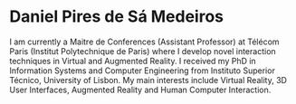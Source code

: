 # Daniel Pires de Sá Medeiros

I am currently a Maitre de Conferences (Assistant Professor) at Télécom Paris (Institut Polytechnique de Paris) where I develop novel interaction techniques in Virtual and Augmented Reality. I received my PhD in Information Systems and Computer Engineering from Instituto Superior Técnico, University of Lisbon. My main interests include Virtual Reality, 3D User Interfaces, Augmented Reality and Human Computer Interaction.

[<i class="ai ai-google-scholar-square ai-3x"></i>](https://scholar.google.com/citations?user=EAZJu7EAAAAJ&hl=en) 